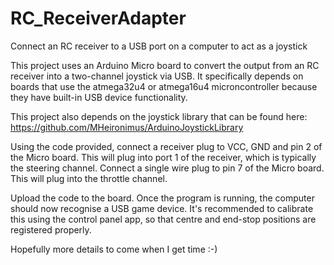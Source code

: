 # RC_ReceiverAdapter
Connect an RC receiver to a USB port on a computer to act as a joystick

This project uses an Arduino Micro board to convert the output from an RC receiver into a two-channel joystick via USB.
It specifically depends on boards that use the atmega32u4 or atmega16u4 microncontroller because they have built-in USB device functionality.

This project also depends on the joystick library that can be found here: https://github.com/MHeironimus/ArduinoJoystickLibrary

Using the code provided, connect a receiver plug to VCC, GND and pin 2 of the Micro board. This will plug into port 1 of the receiver, which is typically the steering channel. Connect a single wire plug to pin 7 of the Micro board. This will plug into the throttle channel.

Upload the code to the board. Once the program is running, the computer should now recognise a USB game device. It's recommended to calibrate this using the control panel app, so that centre and end-stop positions are registered properly.

Hopefully more details to come when I get time :-)
